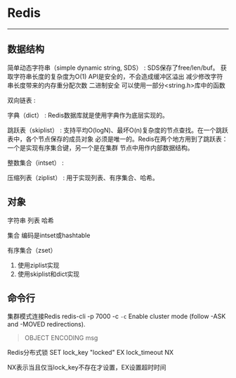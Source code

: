 # Redis

---

## 数据结构

简单动态字符串（simple dynamic string, SDS）
: SDS保存了free/len/buf。
  获取字符串长度的复杂度为O(1)
  API是安全的，不会造成缓冲区溢出
  减少修改字符串长度带来的内存重分配次数
  二进制安全
  可以使用一部分<string.h>库中的函数

双向链表
: 

字典（dict）
: Redis数据库就是使用字典作为底层实现的。

跳跃表（skiplist）
: 支持平均O(logN)、最坏O(n)复杂度的节点查找。在一个跳跃表中，各个节点保存的成员对象
  必须是唯一的。Redis在两个地方用到了跳跃表：一个是实现有序集合键，另一个是在集群
  节点中用作内部数据结构。

整数集合（intset）
:

压缩列表（ziplist）
: 用于实现列表、有序集合、哈希。


## 对象

字符串
列表
哈希

集合
编码是intset或hashtable

有序集合（zset）
1. 使用ziplist实现
2. 使用skiplist和dict实现



## 命令行

集群模式连接Redis
redis-cli -p 7000 -c
`-c` Enable cluster mode (follow -ASK and -MOVED redirections).

> OBJECT ENCODING msg



Redis分布式锁
SET lock_key "locked" EX lock_timeout NX

NX表示当且仅当lock_key不存在才设置，EX设置超时时间
